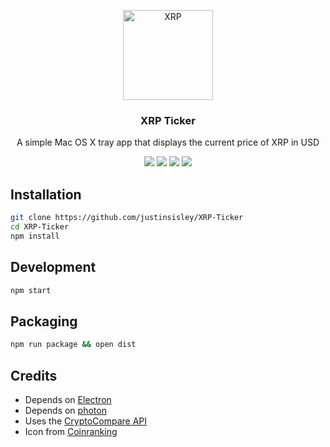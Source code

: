 <p align="center">
  <img alt="XRP" src="https://cdn.coinranking.com/Bkuz9Hd_-/xrp.svg" width="144">
</p>

<h3 align="center">
  XRP Ticker
</h3>

<p align="center">
  A simple Mac OS X tray app that displays the current price of XRP in USD
</p>

<p align="center">
  <a href="https://github.com/justinsisley/XRP-Ticker/blob/master/license"><img src="https://img.shields.io/badge/license-MIT-blue.svg?style=flat"></a>
  <a href="https://github.com/justinsisley/XRP-Ticker/releases/latest"><img src="https://img.shields.io/github/release/justinsisley/XRP-Ticker.svg" /></a>
  <a href="https://david-dm.org/justinsisley/XRP-Ticker"><img src="https://david-dm.org/justinsisley/XRP-Ticker/status.svg?style=flat" ></a>
  <a href="https://david-dm.org/justinsisley/XRP-Ticker?type=dev"><img src="https://david-dm.org/justinsisley/XRP-Ticker/dev-status.svg?style=flat"></a>
</p>

## Installation

```bash
git clone https://github.com/justinsisley/XRP-Ticker
cd XRP-Ticker
npm install
```

## Development

```bash
npm start
```

## Packaging

```bash
npm run package && open dist
```

## Credits

- Depends on [Electron](http://electron.atom.io)
- Depends on [photon](http://photonkit.com)
- Uses the [CryptoCompare API](https://www.cryptocompare.com/)
- Icon from [Coinranking](https://coinranking.com/)